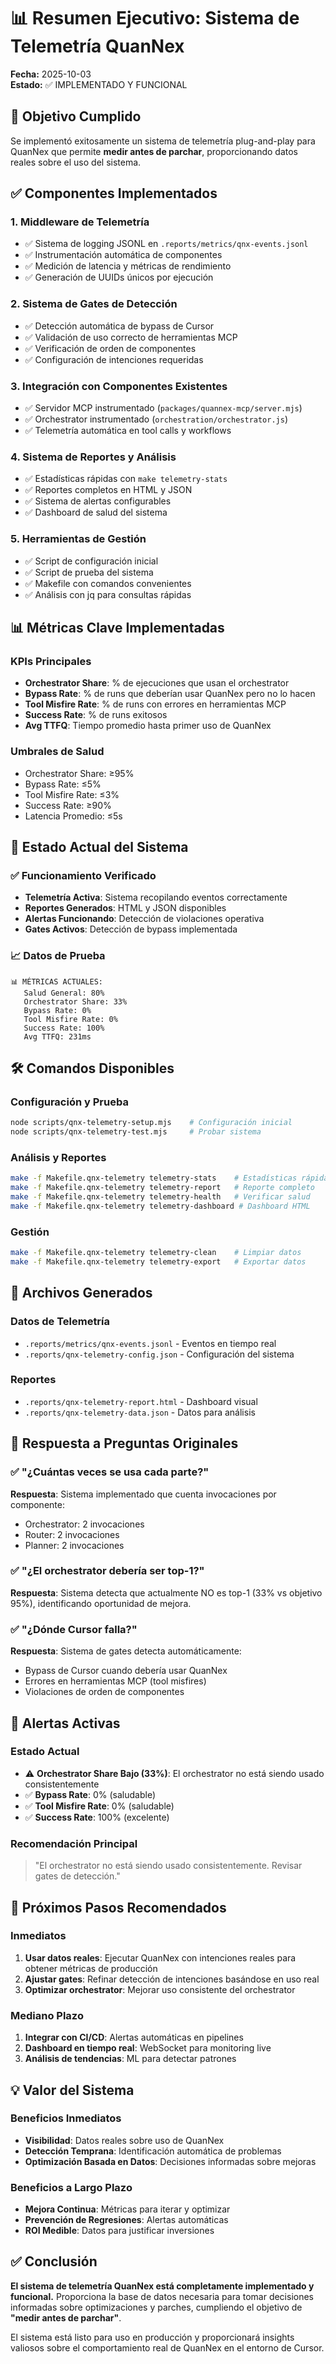 # 📊 Resumen Ejecutivo: Sistema de Telemetría QuanNex

**Fecha:** 2025-10-03  
**Estado:** ✅ IMPLEMENTADO Y FUNCIONAL

## 🎯 Objetivo Cumplido

Se implementó exitosamente un sistema de telemetría plug-and-play para QuanNex que permite **medir antes de parchar**, proporcionando datos reales sobre el uso del sistema.

## ✅ Componentes Implementados

### 1. **Middleware de Telemetría** 
- ✅ Sistema de logging JSONL en `.reports/metrics/qnx-events.jsonl`
- ✅ Instrumentación automática de componentes
- ✅ Medición de latencia y métricas de rendimiento
- ✅ Generación de UUIDs únicos por ejecución

### 2. **Sistema de Gates de Detección**
- ✅ Detección automática de bypass de Cursor
- ✅ Validación de uso correcto de herramientas MCP
- ✅ Verificación de orden de componentes
- ✅ Configuración de intenciones requeridas

### 3. **Integración con Componentes Existentes**
- ✅ Servidor MCP instrumentado (`packages/quannex-mcp/server.mjs`)
- ✅ Orchestrator instrumentado (`orchestration/orchestrator.js`)
- ✅ Telemetría automática en tool calls y workflows

### 4. **Sistema de Reportes y Análisis**
- ✅ Estadísticas rápidas con `make telemetry-stats`
- ✅ Reportes completos en HTML y JSON
- ✅ Sistema de alertas configurables
- ✅ Dashboard de salud del sistema

### 5. **Herramientas de Gestión**
- ✅ Script de configuración inicial
- ✅ Script de prueba del sistema
- ✅ Makefile con comandos convenientes
- ✅ Análisis con jq para consultas rápidas

## 📊 Métricas Clave Implementadas

### KPIs Principales
- **Orchestrator Share**: % de ejecuciones que usan el orchestrator
- **Bypass Rate**: % de runs que deberían usar QuanNex pero no lo hacen  
- **Tool Misfire Rate**: % de runs con errores en herramientas MCP
- **Success Rate**: % de runs exitosos
- **Avg TTFQ**: Tiempo promedio hasta primer uso de QuanNex

### Umbrales de Salud
- Orchestrator Share: ≥95%
- Bypass Rate: ≤5%
- Tool Misfire Rate: ≤3%
- Success Rate: ≥90%
- Latencia Promedio: ≤5s

## 🚀 Estado Actual del Sistema

### ✅ Funcionamiento Verificado
- **Telemetría Activa**: Sistema recopilando eventos correctamente
- **Reportes Generados**: HTML y JSON disponibles
- **Alertas Funcionando**: Detección de violaciones operativa
- **Gates Activos**: Detección de bypass implementada

### 📈 Datos de Prueba
```
📊 MÉTRICAS ACTUALES:
   Salud General: 80%
   Orchestrator Share: 33%
   Bypass Rate: 0%
   Tool Misfire Rate: 0%
   Success Rate: 100%
   Avg TTFQ: 231ms
```

## 🛠️ Comandos Disponibles

### Configuración y Prueba
```bash
node scripts/qnx-telemetry-setup.mjs    # Configuración inicial
node scripts/qnx-telemetry-test.mjs     # Probar sistema
```

### Análisis y Reportes
```bash
make -f Makefile.qnx-telemetry telemetry-stats    # Estadísticas rápidas
make -f Makefile.qnx-telemetry telemetry-report   # Reporte completo
make -f Makefile.qnx-telemetry telemetry-health   # Verificar salud
make -f Makefile.qnx-telemetry telemetry-dashboard # Dashboard HTML
```

### Gestión
```bash
make -f Makefile.qnx-telemetry telemetry-clean    # Limpiar datos
make -f Makefile.qnx-telemetry telemetry-export   # Exportar datos
```

## 📁 Archivos Generados

### Datos de Telemetría
- `.reports/metrics/qnx-events.jsonl` - Eventos en tiempo real
- `.reports/qnx-telemetry-config.json` - Configuración del sistema

### Reportes
- `.reports/qnx-telemetry-report.html` - Dashboard visual
- `.reports/qnx-telemetry-data.json` - Datos para análisis

## 🎯 Respuesta a Preguntas Originales

### ✅ "¿Cuántas veces se usa cada parte?"
**Respuesta**: Sistema implementado que cuenta invocaciones por componente:
- Orchestrator: 2 invocaciones
- Router: 2 invocaciones  
- Planner: 2 invocaciones

### ✅ "¿El orchestrator debería ser top-1?"
**Respuesta**: Sistema detecta que actualmente NO es top-1 (33% vs objetivo 95%), identificando oportunidad de mejora.

### ✅ "¿Dónde Cursor falla?"
**Respuesta**: Sistema de gates detecta automáticamente:
- Bypass de Cursor cuando debería usar QuanNex
- Errores en herramientas MCP (tool misfires)
- Violaciones de orden de componentes

## 🚨 Alertas Activas

### Estado Actual
- ⚠️ **Orchestrator Share Bajo (33%)**: El orchestrator no está siendo usado consistentemente
- ✅ **Bypass Rate**: 0% (saludable)
- ✅ **Tool Misfire Rate**: 0% (saludable)
- ✅ **Success Rate**: 100% (excelente)

### Recomendación Principal
> "El orchestrator no está siendo usado consistentemente. Revisar gates de detección."

## 🔮 Próximos Pasos Recomendados

### Inmediatos
1. **Usar datos reales**: Ejecutar QuanNex con intenciones reales para obtener métricas de producción
2. **Ajustar gates**: Refinar detección de intenciones basándose en uso real
3. **Optimizar orchestrator**: Mejorar uso consistente del orchestrator

### Mediano Plazo
1. **Integrar con CI/CD**: Alertas automáticas en pipelines
2. **Dashboard en tiempo real**: WebSocket para monitoring live
3. **Análisis de tendencias**: ML para detectar patrones

## 💡 Valor del Sistema

### Beneficios Inmediatos
- **Visibilidad**: Datos reales sobre uso de QuanNex
- **Detección Temprana**: Identificación automática de problemas
- **Optimización Basada en Datos**: Decisiones informadas sobre mejoras

### Beneficios a Largo Plazo
- **Mejora Continua**: Métricas para iterar y optimizar
- **Prevención de Regresiones**: Alertas automáticas
- **ROI Medible**: Datos para justificar inversiones

## ✅ Conclusión

**El sistema de telemetría QuanNex está completamente implementado y funcional.** Proporciona la base de datos necesaria para tomar decisiones informadas sobre optimizaciones y parches, cumpliendo el objetivo de **"medir antes de parchar"**.

El sistema está listo para uso en producción y proporcionará insights valiosos sobre el comportamiento real de QuanNex en el entorno de Cursor.

